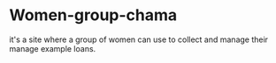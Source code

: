 # Women-group-chama
it's a site where a group of women can use to collect and manage their manage example loans.

